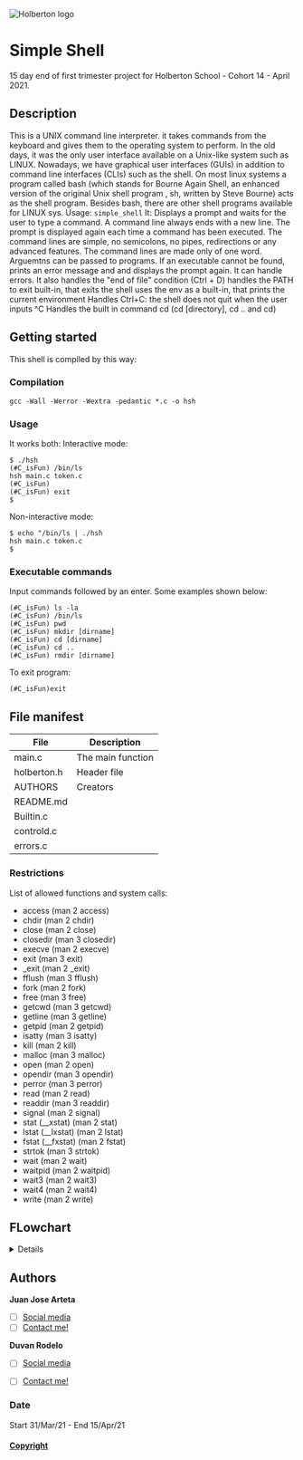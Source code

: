 ![Holberton logo](https://www.holbertonschool.com/holberton-logo.png)

# Simple Shell
15 day end of first trimester project for Holberton School - Cohort 14 - April 2021.
 ## Description
 This is a UNIX command line interpreter. it takes commands from the keyboard and gives them to the operating system to perform. In the old days, it was the only user interface available on a Unix-like system such as LINUX. Nowadays, we have graphical user interfaces (GUIs) in addition to command line interfaces (CLIs) such as the shell.
 On most linux systems a program called bash (which stands for Bourne Again Shell, an enhanced version of the original Unix shell program , sh, written by Steve Bourne) acts as the shell program. Besides bash, there are other shell programs available for LINUX sys.
 Usage: `simple_shell`
 It: Displays a prompt and waits for the user to type a command. A command line always ends with a new line. The prompt is displayed again each time a command has been executed. The command lines are simple, no semicolons, no pipes, redirections or any advanced features. The command lines are made only of one word. Arguemtns can be passed to programs. If an executable cannot be found, prints an error message and and displays the prompt again. It can handle errors. It also handles the  "end of file" condition (Ctrl + D) handles the PATH to exit built-in, that exits the shell uses the env as a built-in, that prints the current environment Handles Ctrl+C: the shell does not quit when the user inputs ^C Handles the built in command cd (cd [directory], cd .. and cd)
## Getting started
This shell is compiled by this way:
### Compilation

    gcc -Wall -Werror -Wextra -pedantic *.c -o hsh
### Usage
It works both:
Interactive mode:

    $ ./hsh
    (#C_isFun) /bin/ls
    hsh main.c token.c
    (#C_isFun)
    (#C_isFun) exit
    $
 Non-interactive mode:


    $ echo "/bin/ls | ./hsh
    hsh main.c token.c
    $
 ### Executable commands
 Input commands followed by an enter. Some examples shown below:


    (#C_isFun) ls -la
    (#C_isFun) /bin/ls
    (#C_isFun) pwd
    (#C_isFun) mkdir [dirname]
    (#C_isFun) cd [dirname]
    (#C_isFun) cd ..
    (#C_isFun) rmdir [dirname]
To exit program:

    (#C_isFun)exit
## File manifest
|**File**| **Description** |
|--|--|
| main.c | The main function|
|holberton.h| Header file|
|AUTHORS | Creators|
|README.md|	|
|Builtin.c||
|controld.c||
|errors.c||

### Restrictions
List of allowed functions and system calls:

  -   access (man 2 access)
-   chdir (man 2 chdir)
-   close (man 2 close)
-   closedir (man 3 closedir)
-   execve (man 2 execve)
-   exit (man 3 exit)
-   _exit (man 2 _exit)
-   fflush (man 3 fflush)
-   fork (man 2 fork)
-   free (man 3 free)
-   getcwd (man 3 getcwd)
-   getline (man 3 getline)
-   getpid (man 2 getpid)
-   isatty (man 3 isatty)
-   kill (man 2 kill)
-   malloc (man 3 malloc)
-   open (man 2 open)
-   opendir (man 3 opendir)
-   perror (man 3 perror)
-   read (man 2 read)
-   readdir (man 3 readdir)
-   signal (man 2 signal)
-   stat (__xstat) (man 2 stat)
-   lstat (__lxstat) (man 2 lstat)
-   fstat (__fxstat) (man 2 fstat)
-   strtok (man 3 strtok)
-   wait (man 2 wait)
-   waitpid (man 2 waitpid)
-   wait3 (man 2 wait3)
-   wait4 (man 2 wait4)
-   write (man 2 write)
## FLowchart
<details>
 <img src="https://github.com/jj131204/simple_shell/blob/master/Features/flow_chart.jpg" />
</details>

## Authors
**Juan Jose Arteta**

 - [ ] [Social media](https://twitter.com/jarteta2004)
 - [ ] [Contact me!](https://github.com/jj131204)

**Duvan Rodelo**
 - [ ] [Social media](https://twitter.com/duvanrode1o)
 - [ ] [Contact me!](https://github.com/Rode1o)


### Date
Start  31/Mar/21 - End 15/Apr/21
####
#### [Copyright](https://github.com/jj131204/simple_shell/blob/master/LICENSE)
